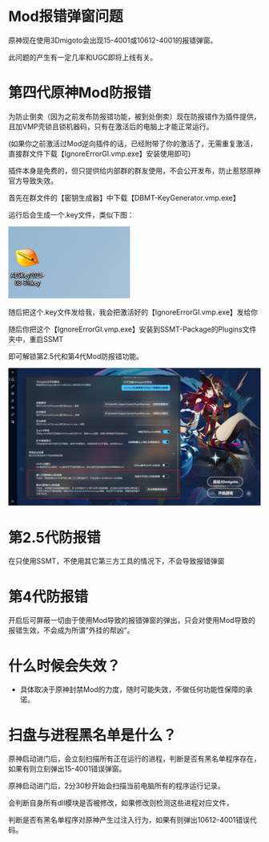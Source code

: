 
# Mod报错弹窗问题

原神现在使用3Dmigoto会出现15-4001或10612-4001的报错弹窗。

此问题的产生有一定几率和UGC即将上线有关。

# 第四代原神Mod防报错

为防止倒卖（因为之前发布防报错功能，被到处倒卖）现在防报错作为插件提供，且加VMP壳锁且锁机器码，只有在激活后的电脑上才能正常运行。

(如果你之前激活过Mod逆向插件的话，已经附带了你的激活了，无需重复激活，直接群文件下载【IgnoreErrorGI.vmp.exe】安装使用即可)

插件本身是免费的，但只提供给内部群的群友使用，不会公开发布，防止惹怒原神官方导致失效。

首先在群文件的【密钥生成器】中下载【DBMT-KeyGenerator.vmp.exe】

运行后会生成一个.key文件，类似下图：

![alt text](image.png)

随后把这个.key文件发给我，我会把激活好的【IgnoreErrorGI.vmp.exe】发给你

随后你把这个【IgnoreErrorGI.vmp.exe】安装到SSMT-Package的Plugins文件夹中，重启SSMT

即可解锁第2.5代和第4代Mod防报错功能。

![alt text](image-1.png)

# 第2.5代防报错

在只使用SSMT，不使用其它第三方工具的情况下，不会导致报错弹窗

# 第4代防报错

开启后可屏蔽一切由于使用Mod导致的报错弹窗的弹出，只会对使用Mod导致的报错生效，不会成为所谓"外挂的帮凶"。

# 什么时候会失效？

- 具体取决于原神封禁Mod的力度，随时可能失效，不做任何功能性保障的承诺。


# 扫盘与进程黑名单是什么？

原神启动进门后，会立刻扫描所有正在运行的进程，判断是否有黑名单程序存在，如果有则立刻弹出15-4001错误弹窗。

原神启动进门后，2分30秒开始会扫描当前电脑所有的程序运行记录。

会判断自身所有dll模块是否被修改，如果修改则检测这些进程对应文件，

判断是否有黑名单程序对原神产生过注入行为，如果有则弹出10612-4001错误代码。

